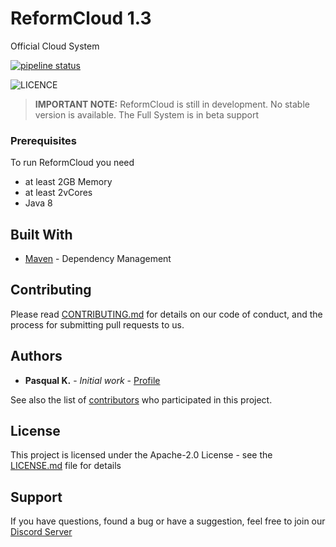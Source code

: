# ReformCloud 1.3

Official Cloud System

[![pipeline status](https://gitlab.com/_Klaro/reformcloud/badges/master/pipeline.svg)](https://gitlab.com/_Klaro/reformcloud/commits/master)

![LICENCE](https://img.shields.io/badge/license-Apache--2.0-brightgreen.svg)

> <b>IMPORTANT NOTE:</b> ReformCloud is still in development. No stable version is available. The Full System is in beta support

### Prerequisites

To run ReformCloud you need 
 * at least 2GB Memory
 * at least 2vCores
 * Java 8

## Built With

* [Maven](https://maven.apache.org/) - Dependency Management

## Contributing

Please read [CONTRIBUTING.md](https://gitlab.com/_Klaro/reformcloud/blob/master/.gitlab/CONTRIBUTING.md) for details on our code of conduct, and the process for submitting pull requests to us.

## Authors

* **Pasqual K.** - *Initial work* - [Profile](https://gitlab.com/_Klaro)

See also the list of [contributors](https://gitlab.com/_Klaro/reformcloud/graphs/master) who participated in this project.

## License

This project is licensed under the Apache-2.0 License - see the [LICENSE.md](../LICENSE) file for details

## Support

If you have questions, found a bug or have a suggestion, feel free to join our [Discord Server](https://discord.gg/uskXdVZ)
